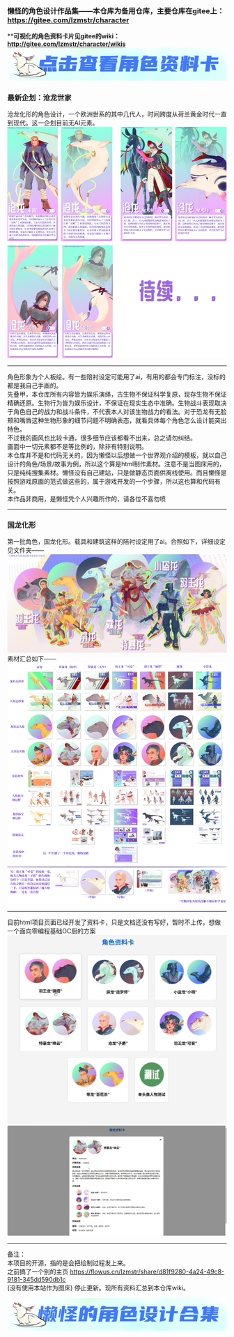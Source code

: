 ### 懒怪的角色设计作品集——本仓库为备用仓库，主要仓库在gitee上：https://gitee.com/lzmstr/character
 ****可视化的角色资料卡片见gitee的wiki：http://gitee.com/lzmstr/character/wikis**   
[![输入图片说明](UI%E3%80%81%E5%89%A7%E6%83%85%E3%80%81%E4%B8%96%E7%95%8C%E8%A7%82%E3%80%81%E6%80%BB%E8%A7%88%E7%AD%89/UI/0002.png)  ](http://gitee.com/lzmstr/character/wikis)  
### 最新企划：沧龙世家
沧龙化形的角色设计，一个欧洲世系的其中几代人，时间跨度从荷兰黄金时代一直到现代。这一企划目前无AI元素。     
![输入图片说明](UI%E3%80%81%E5%89%A7%E6%83%85%E3%80%81%E4%B8%96%E7%95%8C%E8%A7%82%E3%80%81%E6%80%BB%E8%A7%88%E7%AD%89/%E7%AC%AC%E4%BA%8C%E6%89%B9%EF%BC%9A%E6%B2%A7%E9%BE%99%E4%B8%96%E5%AE%B6.png)
*************  
角色形象为个人板绘。有一些陪衬设定可能用了ai，有用的都会专门标注，没标的都是我自己手画的。   
先叠甲，本仓库所有内容皆为娱乐演绎，古生物不保证科学复原，现存生物不保证精确还原。生物行为皆为娱乐设计，不保证在现实生态中准确。生物战斗表现取决于角色自己的战力和战斗条件，不代表本人对该生物战力的看法。对于恐龙有无脸颊和嘴唇这种生物形象的细节问题不明确表态，就看具体每个角色怎么设计能突出特色。  
不过我的画风也比较卡通，很多细节应该都看不出来，总之请勿纠结。   
画面中一切元素都不是等比例的，除非有特别说明。   
本仓库并不是和代码无关的，因为懒怪以后想做一个世界观介绍的模板，就以自己设计的角色/场景/故事为例，所以这个算是html制作素材。注意不是当图床用的，只是纯纯搜集素材。懒怪没有自己建站，只是做静态页面供离线使用。而且懒怪是按照游戏原画的范式做这些的，属于游戏开发的一个步骤，所以这也算和代码有关。  
本作品非商用，是懒怪凭个人兴趣所作的，请各位不喜勿喷
*************  
### 国龙化形  
第一批角色，国龙化形。载具和建筑这样的陪衬设定用了ai。合照如下，详细设定见文件夹——  
![输入图片说明](UI%E3%80%81%E5%89%A7%E6%83%85%E3%80%81%E4%B8%96%E7%95%8C%E8%A7%82%E3%80%81%E6%80%BB%E8%A7%88%E7%AD%89/%E7%AC%AC%E4%B8%80%E6%89%B9%E8%A7%92%E8%89%B2%E5%90%88%E7%85%A7.png)
素材汇总如下——  
![输入图片说明](UI%E3%80%81%E5%89%A7%E6%83%85%E3%80%81%E4%B8%96%E7%95%8C%E8%A7%82%E3%80%81%E6%80%BB%E8%A7%88%E7%AD%89/%E7%AC%AC%E4%B8%80%E6%89%B9%EF%BC%9A%E5%9B%BD%E9%BE%99%E5%8C%96%E5%BD%A2.png)
*************  
目前html项目页面已经开发了资料卡，只是文档还没有写好，暂时不上传。想做一个面向零编程基础OC厨的方案  
![输入图片说明](UI%E3%80%81%E5%89%A7%E6%83%85%E3%80%81%E4%B8%96%E7%95%8C%E8%A7%82%E3%80%81%E6%80%BB%E8%A7%88%E7%AD%89/%E8%B5%84%E6%96%99%E5%8D%A11.jpg)
![输入图片说明](UI%E3%80%81%E5%89%A7%E6%83%85%E3%80%81%E4%B8%96%E7%95%8C%E8%A7%82%E3%80%81%E6%80%BB%E8%A7%88%E7%AD%89/%E8%B5%84%E6%96%99%E5%8D%A12.jpg)
*************  
备注：  
本项目的开源，指的是会把绘制过程发上来。  
之前搞了一个别的主页 https://flowus.cn/lzmstr/share/d81f9280-4a24-49c8-9181-345dd590db1c  
(没有使用本站作为图床)  停止更新。现所有资料汇总到本仓库wiki。

[![输入图片说明](UI%E3%80%81%E5%89%A7%E6%83%85%E3%80%81%E4%B8%96%E7%95%8C%E8%A7%82%E3%80%81%E6%80%BB%E8%A7%88%E7%AD%89/UI/0001.png "在这里输入图片标题")](http://gitee.com/lzmstr)
